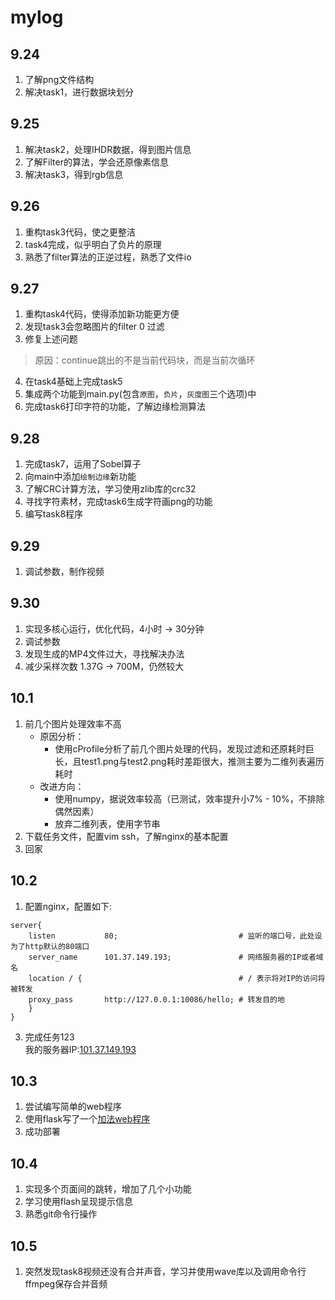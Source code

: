 # mylog  
## 9.24  
1. 了解png文件结构
2. 解决task1，进行数据块划分
## 9.25
1. 解决task2，处理IHDR数据，得到图片信息
2. 了解Filter的算法，学会还原像素信息
3. 解决task3，得到rgb信息
## 9.26
1. 重构task3代码，使之更整洁
2. task4完成，似乎明白了负片的原理
3. 熟悉了filter算法的正逆过程，熟悉了文件io
## 9.27
1. 重构task4代码，使得添加新功能更方便
2. 发现task3会忽略图片的filter 0 过滤
3. 修复上述问题
> 原因：continue跳出的不是当前代码块，而是当前次循环
4. 在task4基础上完成task5
5. 集成两个功能到main.py(包含```原图```，```负片```，```灰度图```三个选项)中
6. 完成task6打印字符的功能，了解边缘检测算法
## 9.28
1. 完成task7，运用了Sobel算子
2. 向main中添加```绘制边缘```新功能
3. 了解CRC计算方法，学习使用zlib库的crc32
4. 寻找字符素材，完成task6生成字符画png的功能
5. 编写task8程序
## 9.29
1. 调试参数，制作视频
## 9.30
1. 实现多核心运行，优化代码，4小时 -> 30分钟
2. 调试参数
3. 发现生成的MP4文件过大，寻找解决办法
4. 减少采样次数 1.37G -> 700M，仍然较大
## 10.1
1. 前几个图片处理效率不高
    * 原因分析：
         - 使用cProfile分析了前几个图片处理的代码，发现过滤和还原耗时巨长，且test1.png与test2.png耗时差距很大，推测主要为二维列表遍历耗时
    * 改进方向：  
         - 使用numpy，据说效率较高（已测试，效率提升小7% - 10%，不排除偶然因素） 
         - 放弃二维列表，使用字节串
3. 下载任务文件，配置vim ssh，了解nginx的基本配置
4. 回家
## 10.2
1. 配置nginx，配置如下:
```nginx
server{
    listen           80;                           # 监听的端口号，此处设为了http默认的80端口
    server_name      101.37.149.193;               # 网络服务器的IP或者域名
    location / {                                   # / 表示将对IP的访问将被转发
    proxy_pass       http://127.0.0.1:10086/hello; # 转发目的地
    }
}
```
3. 完成任务123  
我的服务器IP:[101.37.149.193](http://101.37.149.193)
## 10.3
1. 尝试编写简单的web程序
2. 使用flask写了一个[加法web程序](http://101.37.149.193)
3. 成功部署
## 10.4
1. 实现多个页面间的跳转，增加了几个小功能
2. 学习使用flash呈现提示信息
3. 熟悉git命令行操作
## 10.5
1. 突然发现task8视频还没有合并声音，学习并使用wave库以及调用命令行ffmpeg保存合并音频
